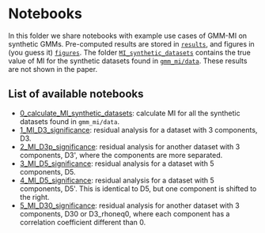 # Notebooks

In this folder we share notebooks with example use cases of GMM-MI on synthetic GMMs. Pre-computed results are stored in [`results`](https://github.com/dpiras/MI_estimation/tree/main/notebooks/synthetic_GMMs/results), and figures in (you guess it) [`figures`](https://github.com/dpiras/MI_estimation/tree/main/notebooks/synthetic_GMMs/figures). The folder [`MI_synthetic_datasets`](https://github.com/dpiras/MI_estimation/tree/main/notebooks/synthetic_GMMs/MI_synthetic_datasets) contains the true value of MI for the synthetic datasets found in [`gmm_mi/data`](https://github.com/dpiras/MI_estimation/tree/main/gmm_mi/data). These results are not shown in the paper.

## List of available notebooks

- [0_calculate_MI_synthetic_datasets](https://github.com/dpiras/MI_estimation/blob/main/notebooks/synthetic_GMMs/0_calculate_MI_synthetic_datasets.ipynb): calculate MI for all the synthetic datasets found in `gmm_mi/data`.
- [1_MI_D3_significance](https://github.com/dpiras/MI_estimation/blob/main/notebooks/synthetic_GMMs/1_MI_D3_significance.ipynb): residual analysis for a dataset with 3 components, D3.
- [2_MI_D3p_significance](https://github.com/dpiras/MI_estimation/blob/main/notebooks/synthetic_GMMs/2_MI_D3p_significance.ipynb): residual analysis for another dataset with 3 components, D3', where the components are more separated.
- [3_MI_D5_significance](https://github.com/dpiras/MI_estimation/blob/main/notebooks/synthetic_GMMs/3_MI_D5_significance.ipynb): residual analysis for a dataset with 5 components, D5.
- [4_MI_D5_significance](https://github.com/dpiras/MI_estimation/blob/main/notebooks/synthetic_GMMs/4_MI_D5p_significance.ipynb): residual analysis for a dataset with 5 components, D5'. This is identical to D5, but one component is shifted to the right.
- [5_MI_D30_significance](https://github.com/dpiras/MI_estimation/blob/main/notebooks/synthetic_GMMs/5_MI_D30_significance.ipynb): residual analysis for another dataset with 3 components, D30 or D3_rhoneq0, where each component has a correlation coefficient different than 0.

